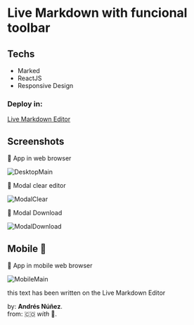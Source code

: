 # Live Markdown with funcional toolbar

## Techs

- Marked
- ReactJS
- Responsive Design

### Deploy in:

[Live Markdown Editor](https://live-md-editor.netlify.app/)

## Screenshots

🔹 App in web browser

![DesktopMain](https://i.imgur.com/pesQzLy.png)

🔹 Modal clear editor

![ModalClear](https://i.imgur.com/IFLEj3L.png)

🔹 Modal Download

![ModalDownload](https://i.imgur.com/n7vdXLd.png)

## Mobile 📱

🔹 App in mobile web browser

![MobileMain](https://i.imgur.com/oXwEIWu.png)

this text has been written on the Live Markdown Editor

by: **Andrés Núñez**.  
from: 🇨🇴  _with_ 💛. 
